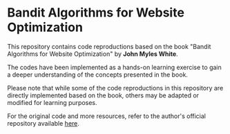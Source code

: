 # Bandit Algorithms for Website Optimization

This repository contains code reproductions based on the book "Bandit Algorithms for Website Optimization" by __John Myles White__. 

The codes have been implemented as a hands-on learning exercise to gain a deeper understanding of the concepts presented in the book.

Please note that while some of the code reproductions in this repository are directly implemented based on the book, others may be adapted or modified for learning purposes. 

For the original code and more resources, refer to the author's official repository available [here](https://github.com/johnmyleswhite/BanditsBook).